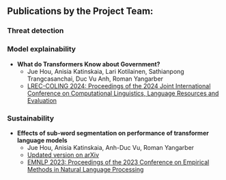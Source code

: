 ## Publications by the Project Team:


### Threat detection


### Model explainability

- __What do Transformers Know about Government?__
  - Jue Hou, Anisia Katinskaia, Lari Kotilainen, Sathianpong Trangcasanchai, Duc Vu Anh, Roman Yangarber
  - [LREC-COLING 2024: Proceedings of the 2024 Joint International Conference on Computational Linguistics, Language Resources and Evaluation](https://lrec-coling-2024.org/)


### Sustainability

- __Effects of sub-word segmentation on performance of transformer language models__
  - Jue Hou, Anisia Katinskaia, Anh-Duc Vu, Roman Yangarber
  - [Updated version on arXiv](https://arxiv.org/abs/2305.05480)
  - [EMNLP 2023: Proceedings of the 2023 Conference on Empirical Methods in Natural Language Processing](https://aclanthology.org/2023.emnlp-main.459/)
